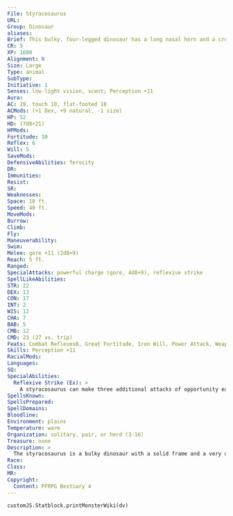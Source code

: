 ```yaml
---
File: Styracosaurus
URL: 
Group: Dinosaur
aliases: 
Brief: This bulky, four-legged dinosaur has a long nasal horn and a crest studded with additional horns sweeping back from its skull.
CR: 5
XP: 1600
Alignment: N
Size: Large
Type: animal
SubType: 
Initiative: 1
Senses: low-light vision, scent; Perception +11
Aura: 
AC: 19, touch 10, flat-footed 18
ACMods: (+1 Dex, +9 natural, -1 size)
HP: 52
HD: (7d8+21)
HPMods: 
Fortitude: 10
Reflex: 6
Will: 5
SaveMods: 
DefensiveAbilities: ferocity
DR: 
Immunities: 
Resist: 
SR: 
Weaknesses: 
Space: 10 ft.
Speed: 40 ft.
MoveMods: 
Burrow: 
Climb: 
Fly: 
Maneuverability: 
Swim: 
Melee: gore +11 (2d8+9)
Reach: 5 ft.
Ranged: 
SpecialAttacks: powerful charge (gore, 4d8+9), reflexive strike
SpellLikeAbilities: 
STR: 22
DEX: 13
CON: 17
INT: 2
WIS: 12
CHA: 7
BAB: 5
CMB: 12
CMD: 23 (27 vs. trip)
Feats: Combat ReflexesB, Great Fortitude, Iron Will, Power Attack, Weapon Focus (gore)
Skills: Perception +11
RacialMods: 
Languages: 
SQ: 
SpecialAbilities:
  Reflexive Strike (Ex): >
    A styracosaurus can make three additional attacks of opportunity each round-combined with its bonus Combat Reflexes feat, this allows the dinosaur to make up to five of these attacks of opportunity per round. The dinosaur makes these attacks with its horned crest, but they are treated as normal gore attacks.
SpellsKnown: 
SpellsPrepared: 
SpellDomains: 
Bloodline: 
Environment: plains
Temperature: warm
Organization: solitary, pair, or herd (3-16)
Treasure: none
Description: >
  The styracosaurus is a bulky dinosaur with a solid frame and a very distinctive skull-a horned frill extends back from its head, protecting its neck and serving as a highly effective natural weapon that allows it to make attacks of opportunity. It is notorious for its ill temper, savagely attacking any creature that it perceives as a threat or even as an irritant. A styracosaurus is 18 feet long and weighs nearly 3 tons.  Styracosaurus Companions Starting Statistics: Size Medium; Speed 30 ft.; AC +6 natural armor; Attack gore (1d8); Ability Scores Str 10, Dex 13, Con 11, Int 2, Wis 12, Cha 7; SQ low-light vision, scent. 7th-Level Advancement: Size Large, AC +3 natural armor; Attack gore (2d6); Ability Scores Str +8, Dex -2, Con +4; SQ ferocity, reflexive strike.
Race: 
Class: 
MR: 
Copyright:
  Content: PFRPG Bestiary 4
---
```

```dataviewjs
customJS.Statblock.printMonsterWiki(dv)
```
